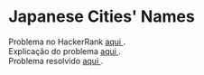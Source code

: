 # Japanese Cities' Names 

Problema no HackerRank <a href="https://www.hackerrank.com/challenges/japanese-cities-name/problem"> aqui </a>. </br>
Explicação do problema <a href="./Problem.pdf"> aqui </a>.
</br>
Problema resolvido <a href="./submission.sql"> aqui </a>.